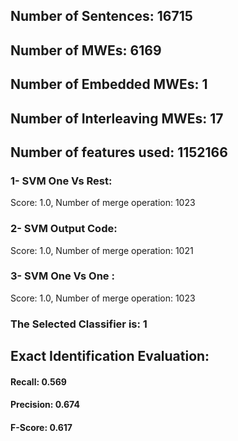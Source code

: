 ## Number of Sentences: 16715
## Number of MWEs: 6169

## Number of Embedded MWEs: 1

## Number of Interleaving MWEs: 17
## Number of features used: 1152166

### 1- SVM One Vs Rest: 
Score: 1.0, Number of merge operation: 1023
### 2- SVM Output Code: 
Score: 1.0, Number of merge operation: 1021
### 3- SVM One Vs One : 
Score: 1.0, Number of merge operation: 1023
### The Selected Classifier is: 1
## Exact Identification Evaluation: 
#### Recall: 0.569
#### Precision: 0.674
#### F-Score: 0.617
